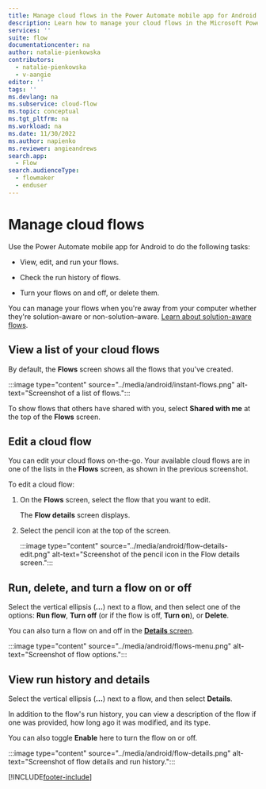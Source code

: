 ```yaml
---
title: Manage cloud flows in the Power Automate mobile app for Android
description: Learn how to manage your cloud flows in the Microsoft Power Automate mobile app for Android.
services: ''
suite: flow
documentationcenter: na
author: natalie-pienkowska
contributors:
  - natalie-pienkowska
  - v-aangie
editor: ''
tags: ''
ms.devlang: na
ms.subservice: cloud-flow
ms.topic: conceptual
ms.tgt_pltfrm: na
ms.workload: na
ms.date: 11/30/2022
ms.author: napienko
ms.reviewer: angieandrews
search.app: 
  - Flow
search.audienceType: 
  - flowmaker
  - enduser
---
```


# Manage cloud flows

Use the Power Automate mobile app for Android to do the following tasks:

- View, edit, and run your flows.

- Check the run history of flows.

- Turn your flows on and off, or delete them.

You can manage your flows when you're away from your computer whether they're solution-aware or non-solution&ndash;aware. [Learn about solution-aware flows](../overview-solution-flows.md).

## View a list of your cloud flows

By default, the **Flows** screen shows all the flows that you've created.

:::image type="content" source="../media/android/instant-flows.png" alt-text="Screenshot of a list of flows.":::

To show flows that others have shared with you, select **Shared with me** at the top of the **Flows** screen.

## Edit a cloud flow

You can edit your cloud flows on-the-go. Your available cloud flows are in one of the lists in the **Flows** screen, as shown in the previous screenshot.

To edit a cloud flow:

1. On the **Flows** screen, select the flow that you want to edit.

    The **Flow details** screen displays.

1. Select the pencil icon at the top of the screen.

    :::image type="content" source="../media/android/flow-details-edit.png" alt-text="Screenshot of the pencil icon in the Flow details screen.":::

## Run, delete, and turn a flow on or off

Select the vertical ellipsis (**...**) next to a flow, and then select one of the options: **Run flow**, **Turn off** (or if the flow is off, **Turn on**), or **Delete**.

You can also turn a flow on and off in the [**Details** screen](#view-run-history-and-details).

:::image type="content" source="../media/android/flows-menu.png" alt-text="Screenshot of flow options.":::

## View run history and details

Select the vertical ellipsis (**...**) next to a flow, and then select **Details**.

In addition to the flow's run history, you can view a description of the flow if one was provided, how long ago it was modified, and its type.

You can also toggle **Enable** here to turn the flow on or off.

:::image type="content" source="../media/android/flow-details.png" alt-text="Screenshot of flow details and run history.":::

[!INCLUDE[footer-include](../includes/footer-banner.md)]
